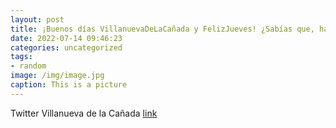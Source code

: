 ```yaml
---
layout: post
title: ¡Buenos días VillanuevaDeLaCañada y FelizJueves! ¿Sabías que, hasta el 15 de septiembre, se van a necesitar 35.000 donaciones ...
date: 2022-07-14 09:46:23
categories: uncategorized
tags:
- random
image: /img/image.jpg
caption: This is a picture
---
```

Twitter Villanueva de la Cañada [link](https://twitter.com/AytoVDLCanada/status/1547492988351283201)
